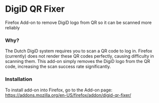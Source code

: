 # DigiD QR Fixer
Firefox Add-on to remove DigiD logo from QR so it can be scanned more reliably

### Why?
The Dutch DigiD system requires you to scan a QR code to log in. Firefox (currently) does not render these QR codes perfectly, causing difficulty in scanning them. This add-on simply removes the DigiD logo from the QR code, increasing the scan success rate significantly.

### Installation
To install add-on into Firefox, go to the Add-on page: https://addons.mozilla.org/en-US/firefox/addon/digid-qr-fixer/

